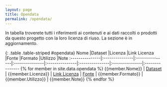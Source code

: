 ```yaml
---
layout: page
title: Opendata
permalink: /opendata/
---
```



In tabella troverete tutti i riferimenti ai contenuti e ai dati raccolti o prodotti da questo progetto con la loro licenza di riuso.
La sezione è in aggiornamento.

{: .table .table-striped #opendata}
Nome            |Dataset         |Licenza         |Link Licenza    |Fonte           |Formato         |Utilizzo        |Note
:---------------|:---------------|:---------------|:---------------|:---------------|:---------------|:---------------|:---------------
{% for member in site.data.opendata %} {{member.Nome}} | [Dataset]({{member.Dataset}}) | {{member.Licenza}} | [Link Licenza]({{member.Linklicenza}}) | [Fonte]({{member.Fonte}}) | {{member.Formato}} | {{member.Utilizzo}} | {{member.Note}}
{% endfor %}